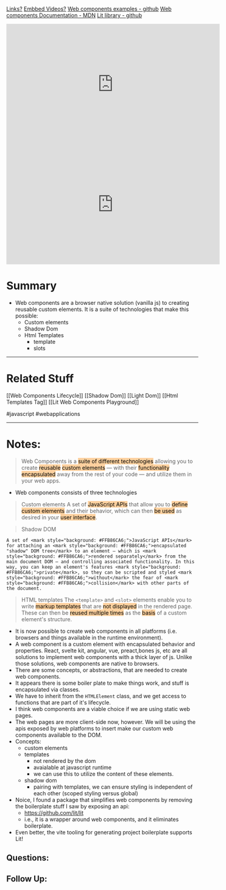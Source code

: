[Links?](#)
[Embbed Videos?](#)
[Web components examples - github](https://github.com/mdn/web-components-examples)
[Web components Documentation - MDN](https://developer.mozilla.org/en-US/docs/Web/API/Web_Components)
[Lit library - github](https://github.com/lit/lit)
<iframe width="560" height="315" src="https://www.youtube.com/embed/PCWaFLy3VUo?si=L8Ll2ZqStmo1BFTo" title="YouTube video player" frameborder="0" allow="accelerometer; autoplay; clipboard-write; encrypted-media; gyroscope; picture-in-picture; web-share" allowfullscreen></iframe>

<iframe width="560" height="315" src="https://www.youtube.com/embed/Jy0dMy2qDMo?si=fwvjXP5UjEZIBbmA" title="YouTube video player" frameborder="0" allow="accelerometer; autoplay; clipboard-write; encrypted-media; gyroscope; picture-in-picture; web-share" allowfullscreen></iframe>

# Summary
- Web components are a browser native solution (vanilla js) to creating reusable custom elements. It is a suite of technologies that make this possible:
	- Custom elements
	- Shadow Dom
	- Html Templates
		- template
		- slots
----
# Related Stuff
[[Web Components Lifecycle]]
[[Shadow Dom]]
[[Light Dom]]
[[Html Templates Tag]]
[[Lit Web Components Playground]]

#javascript 
#webapplications 

----
# Notes:
> Web Components is a <mark style="background: #FFB86CA6;">suite of different technologies</mark> allowing you to create <mark style="background: #FFB86CA6;">reusable</mark> <mark style="background: #FFB86CA6;">custom elements</mark> — with their <mark style="background: #FFB86CA6;">functionality encapsulated</mark> away from the rest of your code — and utilize them in your web apps.

- Web components consists of three technologies
> Custom elements
>    A set of <mark style="background: #FFB86CA6;">JavaScript APIs</mark> that allow you to <mark style="background: #FFB86CA6;">define custom elements</mark> and their behavior, which can then <mark style="background: #FFB86CA6;">be used</mark> as desired in your <mark style="background: #FFB86CA6;">user interface</mark>.

> Shadow DOM
>
    A set of <mark style="background: #FFB86CA6;">JavaScript APIs</mark> for attaching an <mark style="background: #FFB86CA6;">encapsulated "shadow" DOM tree</mark> to an element — which is <mark style="background: #FFB86CA6;">rendered separately</mark> from the main document DOM — and controlling associated functionality. In this way, you can keep an element's features <mark style="background: #FFB86CA6;">private</mark>, so they can be scripted and styled <mark style="background: #FFB86CA6;">without</mark> the fear of <mark style="background: #FFB86CA6;">collision</mark> with other parts of the document.

> HTML templates
 >   The `<template>` and `<slot>` elements enable you to write <mark style="background: #FFB86CA6;">markup templates</mark> that are <mark style="background: #FFB86CA6;">not displayed</mark> in the rendered page. These can then be <mark style="background: #FFB86CA6;">reused multiple times</mark> as the <mark style="background: #FFB86CA6;">basis</mark> of a custom element's structure.

- It is now possible to create web components in all platforms  (i.e. browsers and things available in the runtime environment).
- A web component is a custom element with encapsulated behavior and properties. React, svelte kit, angular, vue, preact,bones js, etc are all solutions to implement web components with a thick layer of js. Unlike those solutions, web components are native to browsers.
- There are some concepts, or abstractions, that are needed to create web components. 
- It appears there is some boiler plate to make things work, and stuff is encapsulated via classes.
- We have to inherit from the `HTMLElement` class, and we get access to functions that are part of it's lifecycle.
- I think web components are a viable choice if we are using static web pages.  
- The web pages are more client-side now, however. We will be using the apis exposed by web platforms to insert make our custom web components available to the DOM.
- Concepts:
	- custom elements 
	- templates
		- not rendered by the dom
		- avaialable at javascript runtime 
		- we can use this to utilize the content of these elements.
	- shadow dom
		- pairing with templates, we can ensure styling is independent of each other (scoped styling versus global)
- Noice, I found a package that simplifies web components by removing the boilerplate stuff I saw by exposing an api:
	- https://github.com/lit/lit
	- i.e., it is a wrapper around web components, and it eliminates boilerplate.
- Even better, the vite tooling for generating project boilerplate supports Lit! 
## Questions:

## Follow Up:
